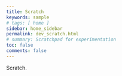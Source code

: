 ```yaml
---
title: Scratch
keywords: sample
# tags: [ home ]
sidebar: home_sidebar
permalink: dev_scratch.html
# summary: Scratchpad for experimentation
toc: false
comments: false
---
```


Scratch.
